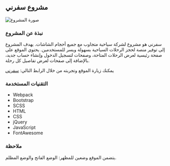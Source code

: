 ## مشروع سفرني

![صورة المشروع]([https://imgur.com/a/j5LombT](https://i.imgur.com/drFr6m1.png))

### نبذة عن المشروع

سفرني هو مشروع لشركة سياحية متجاوب مع جميع أحجام الشاشات. يهدف المشروع إلى توفير منصة لحجز الرحلات السياحية بسهولة ويسر للمستخدمين. يحتوي الموقع على صفحة رئيسية لعرض الرحلات المتاحة، وصفحات لتسجيل الدخول وإنشاء حساب جديد، بالإضافة إلى صفحات لعرض تفاصيل كل رحلة.

يمكنك زيارة الموقع وتجربته من خلال الرابط التالي: [سفرني](https://amen-ramadan.github.io/saffrny/)

### التقنيات المستخدمة

- Webpack
- Bootstrap
- SCSS
- HTML
- CSS
- jQuery
- JavaScript
- FontAwesome

### ملاحظة

يتضمن الموقع وضعين للمظهر: الوضع الفاتح والوضع المظلم.
